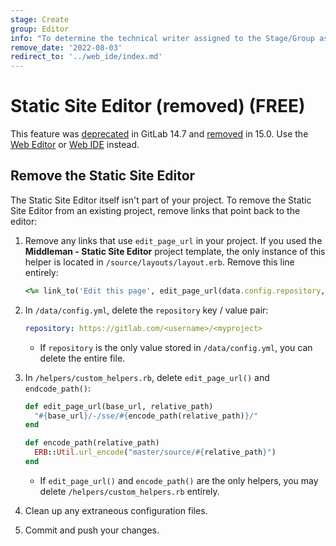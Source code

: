 ```yaml
---
stage: Create
group: Editor
info: "To determine the technical writer assigned to the Stage/Group associated with this page, see https://about.gitlab.com/handbook/engineering/ux/technical-writing/#assignments"
remove_date: '2022-08-03'
redirect_to: '../web_ide/index.md'
---
```


# Static Site Editor (removed) **(FREE)**

This feature was [deprecated](https://gitlab.com/gitlab-org/gitlab/-/merge_requests/77246) in GitLab 14.7
and [removed](https://gitlab.com/gitlab-org/gitlab/-/issues/352505) in 15.0.
Use the [Web Editor](../repository/web_editor.md) or [Web IDE](../web_ide/index.md) instead.

## Remove the Static Site Editor

The Static Site Editor itself isn't part of your project. To remove the Static Site Editor
from an existing project, remove links that point back to the editor:

1. Remove any links that use `edit_page_url` in your project. If you used the
   **Middleman - Static Site Editor** project template, the only instance of this
   helper is located in `/source/layouts/layout.erb`. Remove this line entirely:

   ```ruby
   <%= link_to('Edit this page', edit_page_url(data.config.repository, current_page.file_descriptor.relative_path), id: 'edit-page-link') %>
   ```

1. In `/data/config.yml`, delete the `repository` key / value pair:

   ```yaml
   repository: https://gitlab.com/<username>/<myproject>
   ```

   - If `repository` is the only value stored in `/data/config.yml`, you can delete the entire file.
1. In `/helpers/custom_helpers.rb`, delete `edit_page_url()` and `endcode_path()`:

   ```ruby
   def edit_page_url(base_url, relative_path)
     "#{base_url}/-/sse/#{encode_path(relative_path)}/"
   end

   def encode_path(relative_path)
     ERB::Util.url_encode("master/source/#{relative_path}")
   end
   ```

   - If `edit_page_url()` and `encode_path()` are the only helpers, you may delete
     `/helpers/custom_helpers.rb` entirely.
1. Clean up any extraneous configuration files.
1. Commit and push your changes.
